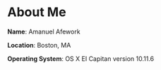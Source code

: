 
# About Me

**Name**: Amanuel Afework

**Location**: Boston, MA

**Operating System**: OS X EI Capitan version 10.11.6

